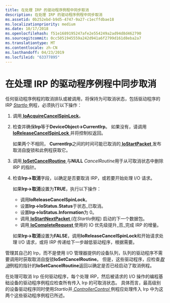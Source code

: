 ```yaml
---
title: 在处理 IRP 的驱动程序例程中同步取消
description: 在处理 IRP 的驱动程序例程中同步取消
ms.assetid: 0b252ebd-b9d5-4747-9a27-c1ecffdbae18
ms.localizationpriority: medium
ms.date: 10/17/2018
ms.openlocfilehash: f51e1689195247afe2e554249a2ad94d8d462790
ms.sourcegitcommit: 0cc5051945559a242d941a6f2799d161d8eba2a7
ms.translationtype: MT
ms.contentlocale: zh-CN
ms.lasthandoff: 04/23/2019
ms.locfileid: "63377895"
---
```

# <a name="synchronizing-cancellation-in-driver-routines-that-process-irps"></a>在处理 IRP 的驱动程序例程中同步取消





任何驱动程序例程的取消排队或被调用，将保持为可取消状态，包括驱动程序的 IRP [ *StartIo* ](https://msdn.microsoft.com/library/windows/hardware/ff563858)例程，必须执行以下操作：

1.  调用[ **IoAcquireCancelSpinLock**](https://msdn.microsoft.com/library/windows/hardware/ff548196)。

2.  检查并确保**Irp**等于**DeviceObject-&gt;CurrentIrp**。 如果没有，请调用[ **IoReleaseCancelSpinLock** ](https://msdn.microsoft.com/library/windows/hardware/ff549550)并将控制权返回。

    如果两个不相同， **CurrentIrp**之间的时间可能已取消的[ **IoStartPacket** ](https://msdn.microsoft.com/library/windows/hardware/ff550370)发布取消自旋锁和此例程获取它。

3.  调用[ **IoSetCancelRoutine** ](https://msdn.microsoft.com/library/windows/hardware/ff549674)与**NULL** *CancelRoutine*用于从可取消状态中删除 IRP 的指针。

4.  检查**Irp-&gt;取消**字段，以确定是否要取消 IRP，或若要开始处理 I/O 请求。

    如果**Irp-&gt;取消**设置为**TRUE**，执行以下操作：

    -   调用**IoReleaseCancelSpinLock**。
    -   设置**Irp-&gt;IoStatus.Status**于状态\_已取消。
    -   设置**Irp-&gt;IoStatus.Information**为 0。
    -   调用[ **IoStartNextPacket** ](https://msdn.microsoft.com/library/windows/hardware/ff550358) (在*StartIo*例程) 启动的下一个数据包。
    -   调用[ **IoCompleteRequest** ](https://msdn.microsoft.com/library/windows/hardware/ff548343)使用的 IO 优先级提升\_否\_完成 IRP 的增量。

    如果**Irp-&gt;取消**设置为**FALSE**，调用**IoReleaseCancelSpinLock**和开始请求处理 I/O 请求，或将 IRP 传递给下一步越低驱动程序，根据需要。

管理其自己的 Irp，而不是使用 I/O 管理器提供的设备队列，队列的驱动程序不需要调用时获取取消自旋锁**IoSetCancelRoutine**。 但是，这些驱动程序，应检查[*取消*](https://msdn.microsoft.com/library/windows/hardware/ff540742)例程的指针的**IoSetCancelRoutine**返回以确定是否已经启动了取消例程。

在处理可取消 Irp 任何驱动程序，每个处理 IRP，然后被请求的 I/O 操作的编程基础设备的驱动程序例程应检查所有传入 Irp 的可取消状态。 具体而言，最高级别的设备驱动程序同时使用*StartIo*并[ *ControllerControl* ](https://msdn.microsoft.com/library/windows/hardware/ff542049)例程应处理传入 Irp 中为这两个这些驱动程序例程已所述。

 

 




